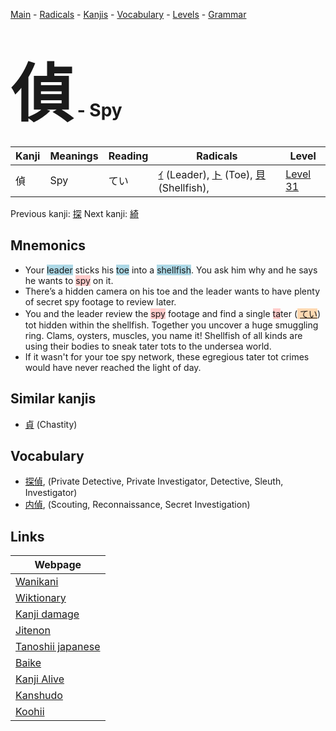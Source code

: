 <style> bigfont {font-size: 100px}</style>
[Main](../README.md) -
[Radicals](../radicals.md) -
[Kanjis](../kanjis.md) -
[Vocabulary](../vocabulary.md) -
[Levels](../levels.md) -
[Grammar](../grammar.md)
# <bigfont> 偵</bigfont> - Spy 

| Kanji | Meanings | Reading | Radicals | Level |
| --- | --- | --- | --- | --- |
| 偵 | Spy | てい | [ｲ](../radicals/ｲ.md) (Leader), [ト](../radicals/ト.md) (Toe), [貝](../radicals/貝.md) (Shellfish),  | [Level 31](../levels/wk_level31.md) |

Previous kanji: [探](探.md) Next kanji: [綺](綺.md) 

## Mnemonics
 * Your <span style="background-color:#ADD8E6"> leader</span> sticks his <span style="background-color:#ADD8E6"> toe</span> into a <span style="background-color:#ADD8E6"> shellfish</span>. You ask him why and he says he wants to <span style="background-color:#ffcccb"> spy</span> on it.
* There’s a hidden camera on his toe and the leader wants to have plenty of secret spy footage to review later.
* You and the leader review the <span style="background-color:#ffcccb"> spy</span> footage and find a single <span style="background-color:#ffcccb"> ta</span>ter (<span style="background-color:#fed8b1"> [てい](https://jisho.org/search/てい)</span>) tot hidden within the shellfish. Together you uncover a huge smuggling ring. Clams, oysters, muscles, you name it! Shellfish of all kinds are using their bodies to sneak tater tots to the undersea world.
* If it wasn't for your toe spy network, these egregious tater tot crimes would have never reached the light of day.


## Similar kanjis
 * [貞](貞.md) (Chastity)


## Vocabulary
 * [探偵](../vocabulary/偵.md), (Private Detective, Private Investigator, Detective, Sleuth, Investigator)
* [内偵](../vocabulary/偵.md), (Scouting, Reconnaissance, Secret Investigation)



## Links 

| Webpage |
| --- |
| [Wanikani          ](https://www.wanikani.com/kanji/偵) |
| [Wiktionary        ](https://en.wiktionary.org/wiki/偵) |
| [Kanji damage      ](http://www.kanjidamage.com/kanji/search?utf8=✓&q=偵) |
| [Jitenon           ](https://jitenon.com/kanji/偵) |
| [Tanoshii japanese ](https://www.tanoshiijapanese.com/dictionary/kanji.cfm?k=偵) |
| [Baike             ](https://baike.baidu.com/item/偵) |
| [Kanji Alive       ](https://app.kanjialive.com/偵) |
| [Kanshudo          ](https://www.kanshudo.com/searchmn?q=偵) |
| [Koohii            ](https://kanji.koohii.com/study/kanji/偵) |
